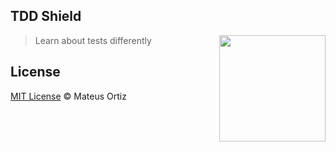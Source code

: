 ## TDD Shield

<img
  src="http://i.imgur.com/7lZ2kLg.png"
  width="170"
  align="right"
/>


> Learn about tests differently


## License

[MIT License](http://mateusortiz.mit-license.org/) © Mateus Ortiz
